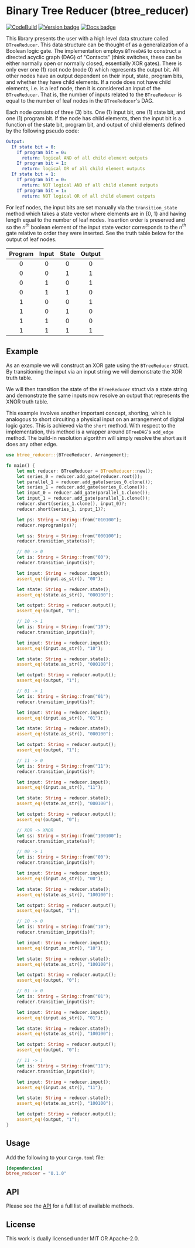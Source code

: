 # Binary Tree Reducer (btree_reducer)

[![CodeBuild]][CodeBuild]
[![Version badge]][crates.io]
[![Docs badge]][docs.rs]

[CodeBuild]: https://codebuild.us-east-1.amazonaws.com/badges?uuid=eyJlbmNyeXB0ZWREYXRhIjoicTFLVlFuVGxzbTAxb0VickliMHlZUVlrVkZLbnVnVnZlcjQvb0dzWGNGdUEwdFFBbC9FdDZmMVhEcGZkbTFUeUs3YVNsOWpvVWlDdkdmdlVzazBmbkNZPSIsIml2UGFyYW1ldGVyU3BlYyI6IkpSdEZ5WEtLZmtrbUs1MDQiLCJtYXRlcmlhbFNldFNlcmlhbCI6MX0%3D&branch=main
[Version badge]: https://img.shields.io/crates/v/btree_reducer
[crates.io]: https://crates.io/crates/btree_reducer
[Docs badge]: https://img.shields.io/badge/docs.rs-rustdoc-blue
[docs.rs]: https://docs.rs/btree_reducer/

This library presents the user with a high level data
structure called `BTreeReducer`. This data structure can
be thought of as a generalization of a Boolean logic gate.
The implementation employs `BTreeDAG` to construct a directed
acyclic graph (DAG) of "Contacts" (think switches, these can be
either normally open or normally closed, essentially XOR gates).
There is only ever one (1) root node (node 0) which represents
the output bit. All other nodes have an output dependent on
their input, state, program bits, and whether they have child
elements. If a node does not have child elements, i.e. is a
leaf node, then it is considered an input of the `BTreeReducer`.
That is, the number of inputs related to the `BTreeReducer`
is equal to the number of leaf nodes in the `BTreeReducer`'s DAG.

Each node consists of three (3) bits. One (1) input bit,
one (1) state bit, and one (1) program bit. If the node has
child elements, then the input bit is a function of the state
bit, program bit, and output of child elements defined by the
following pseudo code:

```yaml
Output:
  If state bit = 0:
    If program bit = 0:
      return: logical AND of all child element outputs
    If program bit = 1:
      return: logical OR of all child element outputs
  If state bit = 1:
    If program bit = 0:
      return: NOT logical AND of all child element outputs
    If program bit = 1:
      return: NOT logical OR of all child element outputs
```

For leaf nodes, the input bits are set manually via
the `transition_state` method which takes a state vector
where elements are in {0, 1} and having length equal to
the number of leaf nodes. Insertion order is preserved and
so the *n<sup>th</sup>* boolean element of the input state
vector corresponds to the *n<sup>th</sup>* gate relative to
order they were inserted. See the truth table below for the
output of leaf nodes.

| Program  | Input         | State          | Output        |
| :------: | :-----------: | :------------: | :-----------: |
| 0        | 0             | 0              | 0             |
| 0        | 0             | 1              | 1             |
| 0        | 1             | 0              | 1             |
| 0        | 1             | 1              | 0             |
| 1        | 0             | 0              | 1             |
| 1        | 0             | 1              | 0             |
| 1        | 1             | 0              | 0             |
| 1        | 1             | 1              | 1             |

## Example
As an example we will construct an XOR gate using the `BTreeReducer` struct.
By transitioning the input via an input string we will demonstrate
the XOR truth table.

We will then transition the state of the `BTreeReducer` struct via a state
string and demonstrate the same inputs now resolve an output that represents
the XNOR truth table.

This example involves another important concept, shorting, which is analogous to
short circuiting a physical input on an arrangement of digital logic gates.
This is achieved via the `short` method. With respect to the implementation,
this method is a wrapper around `BTreeDAG`'s `add_edge` method. The build-in
resolution algorithm will simply resolve the short as it does any other edge.

```rust
use btree_reducer::{BTreeReducer, Arrangement};

fn main() {
    let mut reducer: BTreeReducer = BTreeReducer::new();
    let series_0 = reducer.add_gate(reducer.root());
    let parallel_1 = reducer.add_gate(series_0.clone());
    let series_1 = reducer.add_gate(series_0.clone());
    let input_0 = reducer.add_gate(parallel_1.clone());
    let input_1 = reducer.add_gate(parallel_1.clone());
    reducer.short(series_1.clone(), input_0)?;
    reducer.short(series_1, input_1)?;

    let ps: String = String::from("010100");
    reducer.reprogram(ps)?;

    let ss: String = String::from("000100");
    reducer.transition_state(ss)?;

    // 00 -> 0
    let is: String = String::from("00");
    reducer.transition_input(is)?;

    let input: String = reducer.input();
    assert_eq!(input.as_str(), "00");

    let state: String = reducer.state();
    assert_eq!(state.as_str(), "000100");

    let output: String = reducer.output();
    assert_eq!(output, "0");

    // 10 -> 1
    let is: String = String::from("10");
    reducer.transition_input(is)?;

    let input: String = reducer.input();
    assert_eq!(input.as_str(), "10");

    let state: String = reducer.state();
    assert_eq!(state.as_str(), "000100");

    let output: String = reducer.output();
    assert_eq!(output, "1");

    // 01 -> 1
    let is: String = String::from("01");
    reducer.transition_input(is)?;

    let input: String = reducer.input();
    assert_eq!(input.as_str(), "01");

    let state: String = reducer.state();
    assert_eq!(state.as_str(), "000100");

    let output: String = reducer.output();
    assert_eq!(output, "1");

    // 11 -> 0
    let is: String = String::from("11");
    reducer.transition_input(is)?;

    let input: String = reducer.input();
    assert_eq!(input.as_str(), "11");

    let state: String = reducer.state();
    assert_eq!(state.as_str(), "000100");

    let output: String = reducer.output();
    assert_eq!(output, "0");

    // XOR -> XNOR
    let ss: String = String::from("100100");
    reducer.transition_state(ss)?;

    // 00 -> 1
    let is: String = String::from("00");
    reducer.transition_input(is)?;

    let input: String = reducer.input();
    assert_eq!(input.as_str(), "00");

    let state: String = reducer.state();
    assert_eq!(state.as_str(), "100100");

    let output: String = reducer.output();
    assert_eq!(output, "1");

    // 10 -> 0
    let is: String = String::from("10");
    reducer.transition_input(is)?;

    let input: String = reducer.input();
    assert_eq!(input.as_str(), "10");

    let state: String = reducer.state();
    assert_eq!(state.as_str(), "100100");

    let output: String = reducer.output();
    assert_eq!(output, "0");

    // 01 -> 0
    let is: String = String::from("01");
    reducer.transition_input(is)?;

    let input: String = reducer.input();
    assert_eq!(input.as_str(), "01");

    let state: String = reducer.state();
    assert_eq!(state.as_str(), "100100");

    let output: String = reducer.output();
    assert_eq!(output, "0");

    // 11 -> 1
    let is: String = String::from("11");
    reducer.transition_input(is)?;

    let input: String = reducer.input();
    assert_eq!(input.as_str(), "11");

    let state: String = reducer.state();
    assert_eq!(state.as_str(), "100100");

    let output: String = reducer.output();
    assert_eq!(output, "1");
}
```

## Usage

Add the following to your `Cargo.toml` file:
```toml
[dependencies]
btree_reducer = "0.1.0"
```

## API

Please see the [API](src/reducer/api.rs) for a full list of
available methods.

## License

This work is dually licensed under MIT OR Apache-2.0.